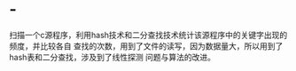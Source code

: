 # -
扫描一个c源程序，利用hash技术和二分查找技术统计该源程序中的关键字出现的频度，并比较各自 查找的次数，用到了文件的读写，因为数据量大，所以用到了hash表和二分查找，涉及到了线性探测 问题与算法的改进。
